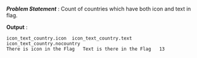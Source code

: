***Problem Statement*** : Count of countries which have both icon and text in flag.


**Output** :
```
icon_text_country.icon	icon_text_country.text	icon_text_country.nocountry
There is icon in the Flag	Text is there in the Flag	13
```
